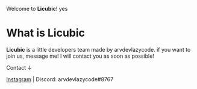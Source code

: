Welcome to **Licubic**! yes

# What is Licubic

**Licubic** is a little developers team made by arvdevlazycode.
if you want to join us, message me! I will contact you as soon as possible!

Contact ↓

[Instagram](http://instagram.com/arvdev) | 
Discord: arvdevlazycode#8767
